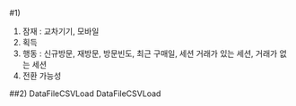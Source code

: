 #1)	
1. 잠재 : 교차기기, 모바일
2. 획득
3. 행동 : 
신규방문, 재방문, 방문빈도, 최근 구매일,
세션 거래가 있는 세션, 거래가 없는 세션
4. 전환 가능성



##2) DataFileCSVLoad
DataFileCSVLoad
